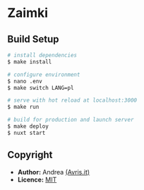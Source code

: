 # Zaimki

## Build Setup

```bash
# install dependencies
$ make install

# configure environment
$ nano .env
$ make switch LANG=pl

# serve with hot reload at localhost:3000
$ make run

# build for production and launch server
$ make deploy
$ nuxt start
```

## Copyright
 
 * **Author:** Andrea [(Avris.it)](https://avris.it)
 * **Licence:** [MIT](https://mit.avris.it)
